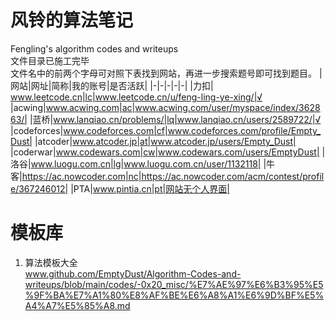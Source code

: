 # 风铃的算法笔记
 Fengling's algorithm codes and writeups\
 文件目录已施工完毕\
 文件名中的前两个字母可对照下表找到网站，再进一步搜索题号即可找到题目。
|网站|网址|简称|我的账号|是否活跃|
|-|-|-|-|-|
|力扣| www.leetcode.cn|lc|www.leetcode.cn/u/feng-ling-ye-xing/|√
|acwing|www.acwing.com|ac|www.acwing.com/user/myspace/index/362863/|
|蓝桥|www.lanqiao.cn/problems/|lq|www.lanqiao.cn/users/2589722/|√
|codeforces|www.codeforces.com|cf|www.codeforces.com/profile/Empty_Dust|
|atcoder|www.atcoder.jp|at|www.atcoder.jp/users/Empty_Dust|
|coderwar|www.codewars.com|cw|www.codewars.com/users/EmptyDust|
|洛谷|www.luogu.com.cn|lg|www.luogu.com.cn/user/1132118|
|牛客|https://ac.nowcoder.com|nc|https://ac.nowcoder.com/acm/contest/profile/367246012|
|PTA|www.pintia.cn|pt|网站无个人界面|

# 模板库
1. 算法模板大全\
www.github.com/EmptyDust/Algorithm-Codes-and-writeups/blob/main/codes/-0x20_misc/%E7%AE%97%E6%B3%95%E5%9F%BA%E7%A1%80%E8%AF%BE%E6%A8%A1%E6%9D%BF%E5%A4%A7%E5%85%A8.md
